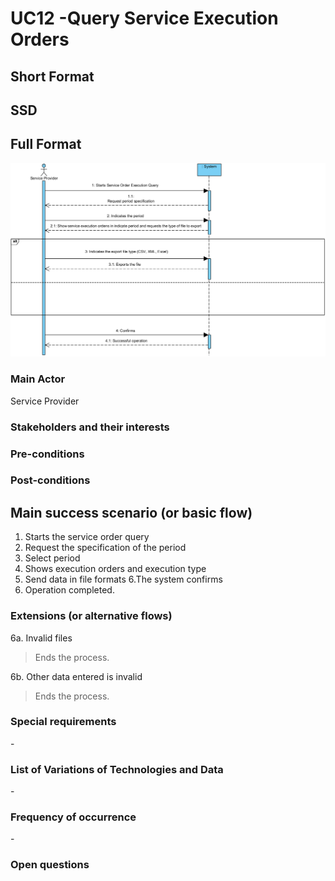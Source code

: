 # UC12 -Query Service Execution Orders

## Short Format

## SSD


## Full Format
![SSD_UC12.PNG](SSD_UC12.png)

### Main Actor	
Service Provider

### Stakeholders and their interests

 
### Pre-conditions

### Post-conditions


## Main success scenario (or basic flow)
1. Starts the service order query
2. Request the specification of the period
3. Select period
4. Shows execution orders and execution type
5. Send data in file formats
6.The system confirms
7. Operation completed.

### Extensions (or alternative flows)
6a. Invalid files
> Ends the process.

6b. Other data entered is invalid
> Ends the process.

### Special requirements
\-

### List of Variations of Technologies and Data
\-

### Frequency of occurrence
\-

### Open questions